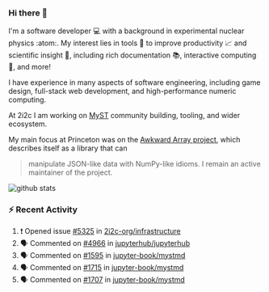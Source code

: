 ### Hi there 👋 

I'm a software developer 💻 with a background in experimental nuclear physics :atom:. My interest lies in tools :wrench: to improve productivity :chart_with_upwards_trend: and scientific insight :telescope:, including rich documentation 📚, interactive computing 🧮, and more! 

I have experience in many aspects of software engineering, including game design, full-stack web development, and high-performance numeric computing. 

At 2i2c I am working on [MyST](https://github.com/jupyter-book/mystmd) community building, tooling, and wider ecosystem. 

My main focus at Princeton was on the [Awkward Array project](awkward-array.org/), which describes itself as a library that can 
> manipulate JSON-like data with NumPy-like idioms. I remain an active maintainer of the project. 

![github stats](https://github-readme-stats.vercel.app/api?username=agoose77&show_icons=true&hide_rank=true&hide_title=true&bg_color=30,e76445,904e95&text_color=efe3ec&icon_color=efe3ec)
<!--
**agoose77/agoose77** is a ✨ _special_ ✨ repository because its `README.md` (this file) appears on your GitHub profile.

Here are some ideas to get you started:

- 🔭 I’m currently working on ...
- 🌱 I’m currently learning ...
- 👯 I’m looking to collaborate on ...
- 🤔 I’m looking for help with ...
- 💬 Ask me about ...
- 📫 How to reach me: ...
- 😄 Pronouns: ...
- ⚡ Fun fact: ...
-->

### :zap: Recent Activity

<!--START_SECTION:activity-->
1. ❗ Opened issue [#5325](https://github.com/2i2c-org/infrastructure/issues/5325) in [2i2c-org/infrastructure](https://github.com/2i2c-org/infrastructure)
2. 🗣 Commented on [#4966](https://github.com/jupyterhub/jupyterhub/pull/4966#issuecomment-2572801368) in [jupyterhub/jupyterhub](https://github.com/jupyterhub/jupyterhub)
3. 🗣 Commented on [#1595](https://github.com/jupyter-book/mystmd/issues/1595#issuecomment-2572657170) in [jupyter-book/mystmd](https://github.com/jupyter-book/mystmd)
4. 🗣 Commented on [#1715](https://github.com/jupyter-book/mystmd/issues/1715#issuecomment-2572646984) in [jupyter-book/mystmd](https://github.com/jupyter-book/mystmd)
5. 🗣 Commented on [#1707](https://github.com/jupyter-book/mystmd/issues/1707#issuecomment-2564397713) in [jupyter-book/mystmd](https://github.com/jupyter-book/mystmd)
<!--END_SECTION:activity-->

